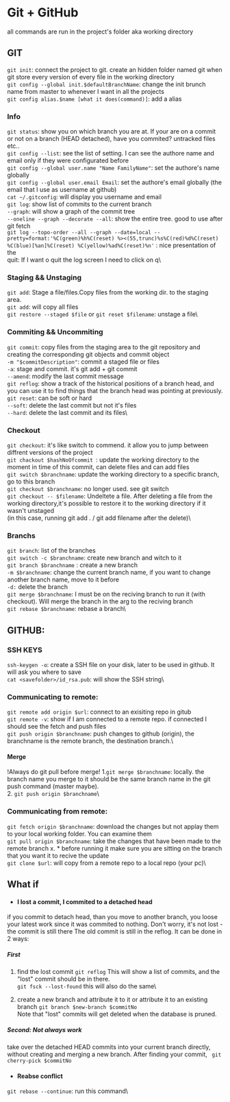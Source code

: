 # Git + GitHub
all commands are run in the project's folder aka working directory

## GIT
`git init`:
connect the project to git. create an hidden folder named git when git store every version of every file in the working directory\
`git config --global init.$defaultBranchName`: change the init brunch name from master to whenever I want in all the projects\
`git config alias.$name [what it does(command)]`: add a alias 

### Info
`git status`: show you on which branch you are at. If your are on a commit or not on a branch (HEAD detached), have you commited? untracked files etc..\
`git config --list`: see the list of setting. I can see the authore name and email only if they were configurated before\
`git config --global user.name "Name FamilyName"`: set the authore's name globally\
`git config --global user.email Email`: set the authore's email globally (the email that I use as username at github)\
`cat ~/.gitconfig`: will display you username and email\
`git log`: show list of commits to the current branch\
`--graph`: will show a graph of the commit tree\
`--oneline --graph --decorate --all`: show the entire tree. good to use after git fetch\
`git log --topo-order --all --graph --date=local --pretty=format:'%C(green)%h%C(reset) %><(55,trunc)%s%C(red)%d%C(reset) %C(blue)[%an]%C(reset) %C(yellow)%ad%C(reset)%n'` : nice presentation of the \
quit: If I want o quit the log screen I need to click on q\


### Staging  && Unstaging
`git add`:  Stage a file/files.Copy files from the working dir. to the staging area. \
`git add`: will copy all files\
`git restore --staged $file` or `git reset $filename`: unstage a file\

### Commiting && Uncommiting
`git commit`: copy files from the staging area to the git repository and creating the corresponding git objects and commit object\
`-m "$commitDescription"`: commit a staged file or files\
`-a`:  stage and commit. it's git add + git commit\
`--amend`: modify the last commit message\
`git reflog`: show a track of the historical positions of a branch head, and you can use it to find things that the branch head was pointing at previously. \
`git reset`: can be soft or hard\
`--soft`: delete the last commit but not it's files\
`--hard`: delete the last commit and its files\


### Checkout
`git checkout`: it's like switch to commend. it allow you to jump between diffrent versions of the project\
`git chackout $hashNoOfcommit `: update the working directory to the moment in time of this commit, can delete files and can add files\
`git switch $branchname`: update the working directory to a specific branch, go to this branch\
`git checkout $branchname`: no longer used. see git switch\
`git checkout -- $filename`: Undeltete a file. After deleting a file from the working directory,it's possible to restore it to the working directory if it wasn't unstaged\
(in this case, running git add . / git add filename after the delete)\

### Branchs
`git branch`: list of the branches\
`git switch -c $branchname`: create new branch and witch to it\
`git branch $branchname` : create a new branch\
`-m $branchname`: change the current branch name, if you want to change another branch name, move to it before\
`-d:` delete the branch\
`git merge $branchname`: I must be on the reciving branch to run it (with checkout). Will merge the branch in the arg to the reciving branch \
`git rebase $branchname`: rebase a branch\


## GITHUB:


### SSH KEYS
`ssh-keygen -o`: create a SSH file on your disk, later to be used in github. It will ask you where to save\
`cat <savefolder>/id_rsa.pub`: will show the SSH string\

### Communicating to remote:
`git remote add origin $url`: connect to an exisiting repo in gitub\
`git remote -v`: show if I am connected to a remote repo. if connected I should see the fetch and push files\
`git push origin $branchname`: push changes to github (origin), the branchname is the remote branch, the destination branch.\

#### Merge
 !Always do git pull before merge!
1.`git merge $branchname`: locally. the branch name you merge to it should be the same branch name in the git push command (master maybe).\
2. `git push origin $branchname`\

### Communicating from remote:

`git fetch origin $branchname`: download the changes but not applay them to your local working folder. You can examine them\
`git pull origin $branchname`: take the changes that have been made to the remote branch x.  * before running it make sure you are sitting on the branch that you want it to recive the update\
`git clone $url`: will copy from a remote repo to a local repo (your pc)\






## What if
- #### I lost a commit, I commited to a detached head

if you commit to detach head, than you move to another branch, you loose your latest work since it was commited to nothing. Don't worry, it's not lost - the commit is still there
The old commit is still in the reflog. It can be done in 2 ways:
##### First
1. find the lost commit
`git reflog` This will show a list of commits, and the "lost" commit should be in there. \
`git fsck --lost-found` this will also do the same\

2. create a new branch and attribute it to it or attribute it to an existing branch
`git branch $new-branch $commitNo`\
Note that "lost" commits will get deleted when the database is pruned.

##### Second: Not always work
take over the detached HEAD commits into your current branch directly, without creating and merging a new branch. After finding your commit, 
` git cherry-pick $commitNo`

- #### Reabse conflict
`git rebase --continue`: run this command\
